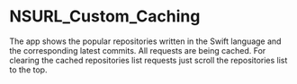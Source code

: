# NSURL_Custom_Caching

The app shows the popular repositories written in the Swift language and the corresponding latest commits. All requests are being cached. For clearing the cached repositories list requests just scroll the repositories list to the top.

